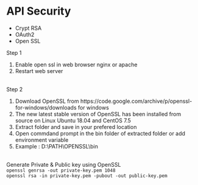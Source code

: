 # API Security

<ul>
  <li>Crypt RSA</li>
  <li>OAuth2</li>
  <li>Open SSL</li>
</ul>
Step 1
<br>
<ol>
  <li>Enable open ssl in web browser nginx or apache</li>
  <li>Restart web server</li>
</ol>
<br>
Step 2
<br>
<ol>
  <li>Download OpenSSL from https://code.google.com/archive/p/openssl-for-windows/downloads for windows</li>
  <li>The new latest stable version of OpenSSL has been installed from source on Linux Ubuntu 18.04 and CentOS 7.5</li>
  <li>Extract folder and save in your prefered location</li>
  <li>Open commdand prompt in the bin folder of extracted folder or add environment variable</li>
  <li>Example : D:\PATH\OPENSSL\bin</li>
</ol>
<br>
Generate Private & Public key using OpenSSL
<br>
<code>openssl genrsa -out private-key.pem 1048</code>
<br>
<code>openssl rsa -in private-key.pem -pubout -out public-key.pem</code>




